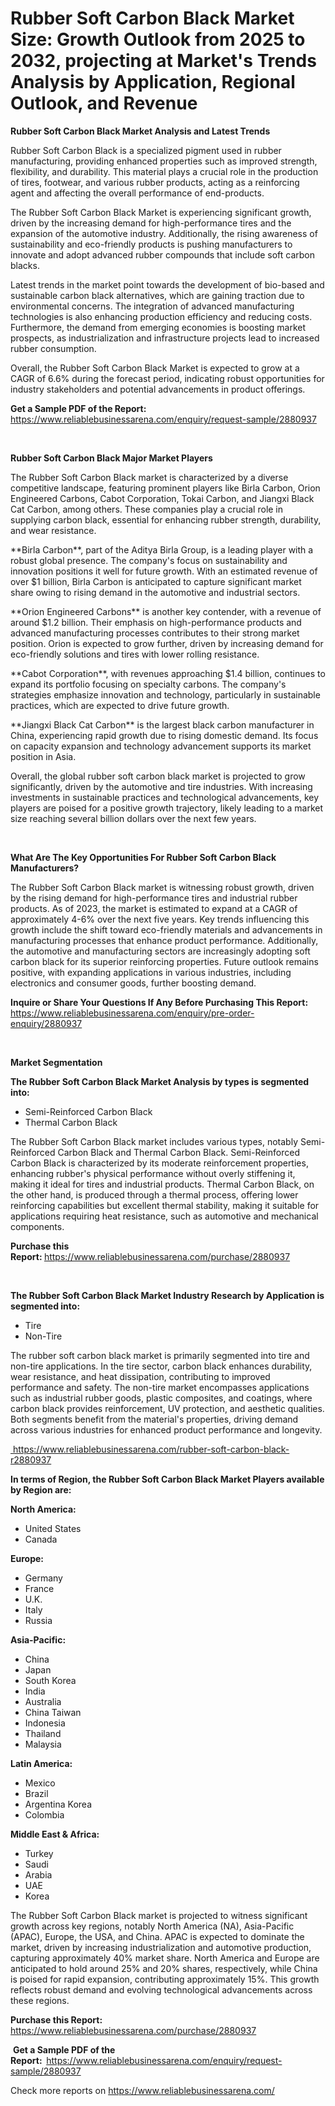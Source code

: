 <p><h1>Rubber Soft Carbon Black Market Size: Growth Outlook from 2025 to 2032, projecting at Market's Trends Analysis by Application, Regional Outlook, and Revenue</h1></p><p><strong>Rubber Soft Carbon Black Market Analysis and Latest Trends</strong></p>
<p><p>Rubber Soft Carbon Black is a specialized pigment used in rubber manufacturing, providing enhanced properties such as improved strength, flexibility, and durability. This material plays a crucial role in the production of tires, footwear, and various rubber products, acting as a reinforcing agent and affecting the overall performance of end-products.</p><p>The Rubber Soft Carbon Black Market is experiencing significant growth, driven by the increasing demand for high-performance tires and the expansion of the automotive industry. Additionally, the rising awareness of sustainability and eco-friendly products is pushing manufacturers to innovate and adopt advanced rubber compounds that include soft carbon blacks.</p><p>Latest trends in the market point towards the development of bio-based and sustainable carbon black alternatives, which are gaining traction due to environmental concerns. The integration of advanced manufacturing technologies is also enhancing production efficiency and reducing costs. Furthermore, the demand from emerging economies is boosting market prospects, as industrialization and infrastructure projects lead to increased rubber consumption.</p><p>Overall, the Rubber Soft Carbon Black Market is expected to grow at a CAGR of 6.6% during the forecast period, indicating robust opportunities for industry stakeholders and potential advancements in product offerings.</p></p>
<p><strong>Get a Sample PDF of the Report:&nbsp;</strong> <a href="https://www.reliablebusinessarena.com/enquiry/request-sample/2880937?utm_campaign=3215&utm_medium=2&utm_source=Github&utm_content=ia&utm_term=12032025&utm_id=rubber-soft-carbon-black">https://www.reliablebusinessarena.com/enquiry/request-sample/2880937</a></p>
<p>&nbsp;</p>
<p><strong>Rubber Soft Carbon Black Major Market Players</strong></p>
<p><p>The Rubber Soft Carbon Black market is characterized by a diverse competitive landscape, featuring prominent players like Birla Carbon, Orion Engineered Carbons, Cabot Corporation, Tokai Carbon, and Jiangxi Black Cat Carbon, among others. These companies play a crucial role in supplying carbon black, essential for enhancing rubber strength, durability, and wear resistance.</p><p>**Birla Carbon**, part of the Aditya Birla Group, is a leading player with a robust global presence. The company's focus on sustainability and innovation positions it well for future growth. With an estimated revenue of over $1 billion, Birla Carbon is anticipated to capture significant market share owing to rising demand in the automotive and industrial sectors.</p><p>**Orion Engineered Carbons** is another key contender, with a revenue of around $1.2 billion. Their emphasis on high-performance products and advanced manufacturing processes contributes to their strong market position. Orion is expected to grow further, driven by increasing demand for eco-friendly solutions and tires with lower rolling resistance.</p><p>**Cabot Corporation**, with revenues approaching $1.4 billion, continues to expand its portfolio focusing on specialty carbons. The company's strategies emphasize innovation and technology, particularly in sustainable practices, which are expected to drive future growth.</p><p>**Jiangxi Black Cat Carbon** is the largest black carbon manufacturer in China, experiencing rapid growth due to rising domestic demand. Its focus on capacity expansion and technology advancement supports its market position in Asia.</p><p>Overall, the global rubber soft carbon black market is projected to grow significantly, driven by the automotive and tire industries. With increasing investments in sustainable practices and technological advancements, key players are poised for a positive growth trajectory, likely leading to a market size reaching several billion dollars over the next few years.</p></p>
<p>&nbsp;</p>
<p><strong>What Are The Key Opportunities For Rubber Soft Carbon Black Manufacturers?</strong></p>
<p><p>The Rubber Soft Carbon Black market is witnessing robust growth, driven by the rising demand for high-performance tires and industrial rubber products. As of 2023, the market is estimated to expand at a CAGR of approximately 4-6% over the next five years. Key trends influencing this growth include the shift toward eco-friendly materials and advancements in manufacturing processes that enhance product performance. Additionally, the automotive and manufacturing sectors are increasingly adopting soft carbon black for its superior reinforcing properties. Future outlook remains positive, with expanding applications in various industries, including electronics and consumer goods, further boosting demand.</p></p>
<p><strong>Inquire or Share Your Questions If Any Before Purchasing This Report:</strong> <a href="https://www.reliablebusinessarena.com/enquiry/pre-order-enquiry/2880937?utm_campaign=3215&utm_medium=2&utm_source=Github&utm_content=ia&utm_term=12032025&utm_id=rubber-soft-carbon-black">https://www.reliablebusinessarena.com/enquiry/pre-order-enquiry/2880937</a></p>
<p>&nbsp;</p>
<p><strong>Market Segmentation</strong></p>
<p><strong>The Rubber Soft Carbon Black Market Analysis by types is segmented into:</strong></p>
<p><ul><li>Semi-Reinforced Carbon Black</li><li>Thermal Carbon Black</li></ul></p>
<p><p>The Rubber Soft Carbon Black market includes various types, notably Semi-Reinforced Carbon Black and Thermal Carbon Black. Semi-Reinforced Carbon Black is characterized by its moderate reinforcement properties, enhancing rubber's physical performance without overly stiffening it, making it ideal for tires and industrial products. Thermal Carbon Black, on the other hand, is produced through a thermal process, offering lower reinforcing capabilities but excellent thermal stability, making it suitable for applications requiring heat resistance, such as automotive and mechanical components.</p></p>
<p><strong>Purchase this Report:&nbsp;</strong><a href="https://www.reliablebusinessarena.com/purchase/2880937?utm_campaign=3215&utm_medium=2&utm_source=Github&utm_content=ia&utm_term=12032025&utm_id=rubber-soft-carbon-black">https://www.reliablebusinessarena.com/purchase/2880937</a></p>
<p>&nbsp;</p>
<p><strong>The Rubber Soft Carbon Black Market Industry Research by Application is segmented into:</strong></p>
<p><ul><li>Tire</li><li>Non-Tire</li></ul></p>
<p><p>The rubber soft carbon black market is primarily segmented into tire and non-tire applications. In the tire sector, carbon black enhances durability, wear resistance, and heat dissipation, contributing to improved performance and safety. The non-tire market encompasses applications such as industrial rubber goods, plastic composites, and coatings, where carbon black provides reinforcement, UV protection, and aesthetic qualities. Both segments benefit from the material's properties, driving demand across various industries for enhanced product performance and longevity.</p></p>
<p><a href="https://www.reliablebusinessarena.com/rubber-soft-carbon-black-r2880937?utm_campaign=3215&utm_medium=2&utm_source=Github&utm_content=ia&utm_term=12032025&utm_id=rubber-soft-carbon-black">&nbsp;https://www.reliablebusinessarena.com/rubber-soft-carbon-black-r2880937</a></p>
<p><strong>In terms of Region, the Rubber Soft Carbon Black Market Players available by Region are:</strong></p>
<p>
    <p> <strong> North America: </strong>
        <ul>
            <li>United States</li>
            <li>Canada</li>
        </ul>
        </p> 
    <p> <strong> Europe: </strong>
        <ul>
            <li>Germany</li>
            <li>France</li>
            <li>U.K.</li>
            <li>Italy</li>
            <li>Russia</li>
        </ul>
        </p> 
    <p> <strong> Asia-Pacific: </strong>
        <ul>
            <li>China</li>
            <li>Japan</li>
            <li>South Korea</li>
            <li>India</li>
            <li>Australia</li>
            <li>China Taiwan</li>
            <li>Indonesia</li>
            <li>Thailand</li>
            <li>Malaysia</li>
        </ul>
        </p> 
    <p> <strong> Latin America: </strong>
        <ul>
            <li>Mexico</li>
            <li>Brazil</li>
            <li>Argentina Korea</li>
            <li>Colombia</li>
        </ul>
        </p> 
    <p> <strong> Middle East & Africa: </strong>
        <ul>
            <li>Turkey</li>
            <li>Saudi</li>
            <li>Arabia</li>
            <li>UAE</li>
            <li>Korea</li>
        </ul>
    </p>
    </p>
<p><p>The Rubber Soft Carbon Black market is projected to witness significant growth across key regions, notably North America (NA), Asia-Pacific (APAC), Europe, the USA, and China. APAC is expected to dominate the market, driven by increasing industrialization and automotive production, capturing approximately 40% market share. North America and Europe are anticipated to hold around 25% and 20% shares, respectively, while China is poised for rapid expansion, contributing approximately 15%. This growth reflects robust demand and evolving technological advancements across these regions.</p></p>
<p><strong>Purchase this Report: </strong><a href="https://www.reliablebusinessarena.com/purchase/2880937?utm_campaign=3215&utm_medium=2&utm_source=Github&utm_content=ia&utm_term=12032025&utm_id=rubber-soft-carbon-black">https://www.reliablebusinessarena.com/purchase/2880937</a></p>
<p>&nbsp;<strong>Get a Sample PDF of the Report:&nbsp;&nbsp;</strong><a href="https://www.reliablebusinessarena.com/enquiry/request-sample/2880937?utm_campaign=3215&utm_medium=2&utm_source=Github&utm_content=ia&utm_term=12032025&utm_id=rubber-soft-carbon-black">https://www.reliablebusinessarena.com/enquiry/request-sample/2880937</a></p>
<p><strong></strong></p>
<p>Check more reports on <a href="https://www.reliablebusinessarena.com/?utm_campaign=3215&utm_medium=2&utm_source=Github&utm_content=ia&utm_term=12032025&utm_id=rubber-soft-carbon-black">https://www.reliablebusinessarena.com/</a></p>